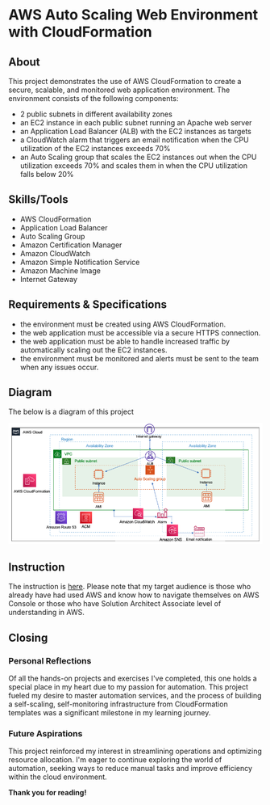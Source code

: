 # AWS Auto Scaling Web Environment with CloudFormation

## About

This project demonstrates the use of AWS CloudFormation to create a secure, scalable, and monitored web application environment. The environment consists of the following components:

- 2 public subnets in different availability zones
- an EC2 instance in each public subnet running an Apache web server
- an Application Load Balancer (ALB) with the EC2 instances as targets
- a CloudWatch alarm that triggers an email notification when the CPU utilization of the EC2 instances exceeds 70%
- an Auto Scaling group that scales the EC2 instances out when the CPU utilization exceeds 70% and scales them in when the CPU utilization falls below 20%

## Skills/Tools

- AWS CloudFormation
- Application Load Balancer
- Auto Scaling Group
- Amazon Certification Manager
- Amazon CloudWatch
- Amazon Simple Notification Service
- Amazon Machine Image
- Internet Gateway

## Requirements & Specifications

- the environment must be created using AWS CloudFormation.
- the web application must be accessible via a secure HTTPS connection.
- the web application must be able to handle increased traffic by automatically scaling out the EC2 instances.
- the environment must be monitored and alerts must be sent to the team when any issues occur.

## Diagram

The below is a diagram of this project

![a screenshot of the AWS Auto Scaling Web Environment with CloudFormation ](./images/aws-cloudformation.png)

## Instruction

The instruction is [here](Auto-Scaling-Web-Environment-with-CloudFormation/docs/AWS-Auto-Scaling-Web-Environment-with-CloudFormation.pdf).
Please note that my target audience is those who already have had used AWS and know how to navigate themselves on AWS Console or those who have Solution Architect Associate level of understanding in AWS.

## Closing

### Personal Reflections

Of all the hands-on projects and exercises I've completed, this one holds a special place in my heart due to my passion for automation. This project fueled my desire to master automation services, and the process of building a self-scaling, self-monitoring infrastructure from CloudFormation templates was a significant milestone in my learning journey.

### Future Aspirations

This project reinforced my interest in streamlining operations and optimizing resource allocation.  I'm eager to continue exploring the world of automation, seeking ways to reduce manual tasks and improve efficiency within the cloud environment.

**Thank you for reading!**


